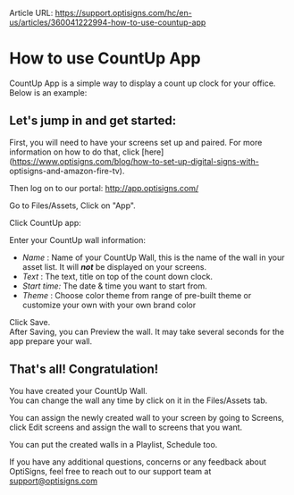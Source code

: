 Article URL: https://support.optisigns.com/hc/en-us/articles/360041222994-how-to-use-countup-app

# How to use CountUp App

CountUp App is a simple way to display a count up clock for your office.  
Below is an example:

## **Let's jump in and get started:**

First, you will need to have your screens set up and paired. For more
information on how to do that, click
[here](https://www.optisigns.com/blog/how-to-set-up-digital-signs-with-
optisigns-and-amazon-fire-tv).

Then log on to our portal: <http://app.optisigns.com/>

Go to Files/Assets, Click on "App".

Click CountUp app:

Enter your CountUp wall information:

  * _Name_ : Name of your CountUp Wall, this is the name of the wall in your asset list. It will  _**not**_ be displayed on your screens.
  * _Text_ : The text, title on top of the count down clock.
  * _Start time:_ The date & time you want to start from.
  * _Theme_ : Choose color theme from range of pre-built theme or customize your own with your own brand color

Click Save.  
After Saving, you can Preview the wall. It may take several seconds for the
app prepare your wall.  
  

## **That's all! Congratulation!**

You have created your CountUp Wall.  
You can change the wall any time by click on it in the Files/Assets tab.

You can assign the newly created wall to your screen by going to Screens,
click Edit screens and assign the wall to screens that you want.

You can put the created walls in a Playlist, Schedule too.

If you have any additional questions, concerns or any feedback about
OptiSigns, feel free to reach out to our support team at
[support@optisigns.com](mailto:support@optisigns.com)

